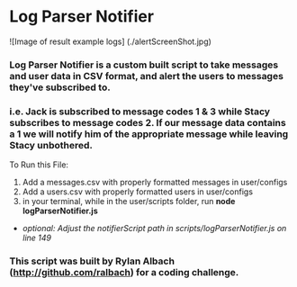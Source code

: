 # Log Parser Notifier

![Image of result example logs]
(./alertScreenShot.jpg)

### Log Parser Notifier is a custom built script to take messages and user data in CSV format, and alert the users to messages they've subscribed to.

### i.e. Jack is subscribed to message codes 1 & 3 while Stacy subscribes to message codes 2. If our message data contains a 1 we will notify him of the appropriate message while leaving Stacy unbothered.

To Run this File:
1.  Add a messages.csv with properly formatted messages in user/configs
1.  Add a users.csv with properly formatted users in user/configs
1.  in your terminal, while in the user/scripts folder, run **node logParserNotifier.js**
   * *optional: Adjust the notifierScript path in scripts/logParserNotifier.js on line 149*

### This script was built by Rylan Albach (http://github.com/ralbach) for a coding challenge.